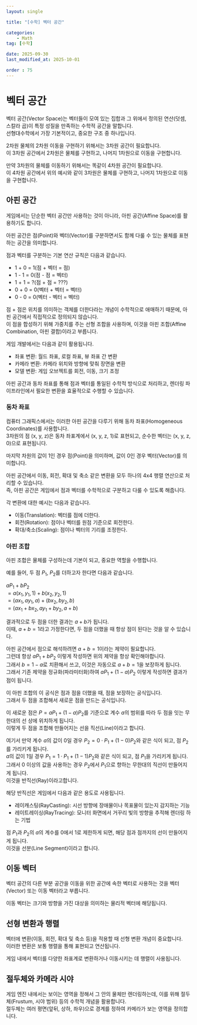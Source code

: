 ```yaml
---
layout: single

title: "[수학] 벡터 공간"

categories:
    - Math
tag: [수학]

date: 2025-09-30
last_modified_at: 2025-10-01

order : 75
---
```


# 벡터 공간

벡터 공간(Vector Space)는 벡터들이 모여 있는 집합과 그 위에서 정의된 연산(덧셈, 스칼라 곱)이 특정 성질을 만족하는 수학적 공간을 말합니다.  
선형대수학에서 가장 기본적이고, 중요한 구조 중 하나입니다.

2차원 물체의 2차원 이동을 구현하기 위해서는 3차원 공간이 필요합니다.  
이 3차원 공간에서 2차원은 물체를 구현하고, 나머지 1차원으로 이동을 구현합니다.

만약 3차원의 물체를 이동하기 위해서는 똑같이 4차원 공간이 필요합니다.  
이 4차원 공간에서 위의 예시와 같이 3차원은 물체를 구현하고, 나머지 1차원으로 이동을 구현합니다.

## 아핀 공간

게임에서는 단순한 벡터 공간만 사용하는 것이 아니라, 아핀 공간(Affine Space)를 활용하기도 합니다.

아핀 공간은 점(Point)와 벡터(Vector)를 구분하면서도 함께 다룰 수 있는 물체를 표현하는 공간을 의미합니다.

점과 벡터를 구분하는 기본 연산 규칙은 다음과 같습니다.

- 1 + 0 = 1(점 + 벡터 = 점)
- 1 - 1 = 0(점 - 점 = 벡터)
- 1 + 1 = ?(점 + 점 = ???)
- 0 + 0 = 0(벡터 + 벡터 = 벡터)
- 0 - 0 = 0(벡터 - 벡터 = 벡터)

점 + 점은 위치를 의미하는 객체를 더한다라는 개념이 수학적으로 애매하기 때문에, 아핀 공간에서 직접적으로 정의되지 않습니다.  
이 점을 합성하기 위해 가중치를 주는 선형 조합을 사용하며, 이것을 아핀 조합(Affine Combination, 아핀 결합)이라고 부릅니다.

게임 개발에서는 다음과 같이 활용됩니다.

- 좌표 변환: 월드 좌표, 로컬 좌표, 뷰 좌표 간 변환
- 카메라 변환: 카메라 위치와 방향에 맞춰 장면을 변환
- 모델 변환: 게임 오브젝트를 회전, 이동, 크기 조정

아핀 공간과 동차 좌표를 통해 점과 벡터를 통일된 수학적 방식으로 처리하고, 렌더링 파이프라인에서 필요한 변환을 효율적으로 수행할 수 있습니다.

### 동차 좌표

컴퓨터 그래픽스에서는 이러한 아핀 공간을 다루기 위해 동차 좌표(Homogeneous Coordinates)를 사용합니다.  
3차원의 점 (x, y, z)은 동차 좌표계에서 (x, y, z, 1)로 표현되고, 순수한 벡터는 (x, y, z, 0)으로 표현됩니다.

마지막 차원의 값이 1인 경우 점(Point)을 의미하며, 값이 0인 경우 벡터(Vector)를 의미합니다.

아핀 공간에서 이동, 회전, 확대 및 축소 같은 변환을 모두 하나의 4x4 행렬 연산으로 처리할 수 있습니다.  
즉, 아핀 공간은 게임에서 점과 벡터를 수학적으로 구분하고 다룰 수 있도록 해줍니다.

각 변환에 대한 예시는 다음과 같습니다.

- 이동(Translation): 벡터를 점에 더한다.
- 회전(Rotation): 점이나 벡터를 원점 기준으로 회전한다.
- 확대/축소(Scaling): 점이나 벡터의 기리를 조정한다.

### 아핀 조합

아핀 조합은 물체를 구성하는데 기본이 되고, 중요한 역할을 수행합니다.

예를 들어, 두 점 $P_1$, $P_2$를 더하고자 한다면 다음과 같습니다.

$aP_1 + bP_2$  
$= a(x_1, y_1, 1) + b(x_2, y_2, 1)$  
$= (ax_1, ay_1, a) + (bx_2, by_2, b)$  
$= (ax_1 + bx_2, ay_1 + by_2, a + b)$

결과적으로 두 점을 더한 결과는 $a + b$가 됩니다.  
이때, $a + b = 1$라고 가정한다면, 두 점을 더했을 때 항상 점이 된다는 것을 알 수 있습니다.

아핀 공간에서 점으로 해석하려면 $a + b = 1$이라는 제약이 필요합니다.  
그런데 항상 $aP_1 + bP_2$ 이렇게 작성하면 위의 제약을 항상 확인해야합니다.  
그래서 $b = 1 - a$로 치환해서 쓰고, 이것은 자동으로 $a + b = 1$을 보장하게 됩니다.  
그래서 기존 제약을 정규화(파라미터화)하여 $aP_1 + (1 - a)P_2$ 이렇게 작성하면 결과가 점이 됩니다.

이 아핀 조합의 이 공식은 점과 점을 더했을 때, 점을 보장하는 공식입니다.  
그래서 두 점을 조합해서 새로운 점을 만드는 공식입니다.

이 새로운 점은 $P = aP_1 + (1 - a)P_2$를 기준으로 계수 $a$의 범위를 따라 두 점을 잇는 무한대의 선 상에 위치하게 됩니다.  
이렇게 두 점을 조합해 만들어지는 선을 직선(Line)이라고 합니다.

여기서 만약 계수 $a$의 값이 0일 경우 $P_2 = 0 \cdot P_1 + (1 - 0)P_2$와 같은 식이 되고, 점 $P_2$를 가리키게 됩니다.  
$a$의 값이 1일 경우 $P_1 = 1 \cdot P_1 + (1 - 1)P_2$와 같은 식이 되고, 점 $P_1$을 가리키게 됩니다.  
그래서 0 이상의 값을 사용하는 경우 $P_2$에서 $P_1$으로 향하는 무한대의 직선이 만들어지게 됩니다.  
이것을 반직선(Ray)이라고합니다.

해당 반직선은 게임에서 다음과 같은 용도로 사용됩니다.  

- 레이캐스팅(RayCasting): 시선 방향에 장애물이나 목표물이 있는지 감지하는 기능
- 레이트레이싱(RayTracing): 모니터 화면에서 거꾸리 빛의 방향을 추적해 렌더링 하는 기법

점 $P_1$과 $P_2$의 $a$의 계수를 0에서 1로 제한하게 되면, 해당 점과 점까지의 선이 만들어지게 됩니다.  
이것을 선분(Line Segment)이라고 합니다.

## 이동 벡터

벡터 공간의 다른 부분 공간을 이동을 위한 공간에 속한 벡터로 사용하는 것을 벡터(Vector) 또는 이동 벡터라고 부릅니다.

이동 벡터는 크기와 방향을 가진 대상을 의미하는 물리적 벡터에 해당됩니다.

## 선형 변환과 행렬

벡터에 변환(이동, 회전, 확대 및 축소 등)을 적용할 때 선형 변환 개념이 중요합니다.  
이러한 변환은 보통 행렬을 통해 표현되고 연산됩니다.

게임 내에서 벡터를 다양한 좌표계로 변환하거나 이동시키는 데 행렬이 사용됩니다.

## 절두체와 카메라 시야

게임 엔진 내에서는 보이는 영역을 정해서 그 안의 물체만 렌더링하는데, 이를 위해 절두체(Frustum, 시야 범위) 등의 수학적 개념을 활용합니다.  
절두체는 여러 평면(앞뒤, 상하, 좌우)으로 경계를 정하여 카메라가 보는 영역을 정의합니다.